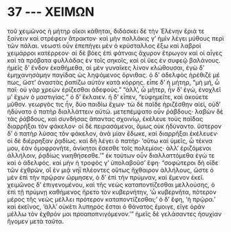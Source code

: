 
# 37 --- ΧΕΙΜΩΝ

τοῦ χειμῶνος ἡ μήτηρ οἴκοι κάθηται, διδάσκει δὲ τὴν Ἑλένην ἔριά τε ξαίνειν καὶ στρέφειν ἄτρακτον· καὶ μὴν πολλάκις γ’ ἡμῖν λέγει μύθους περὶ τῶν πάλαι. νεωστὶ οὖν ἐπεπήγει μὲν ὁ κρύσταλλος ἔξω καὶ λαβροὶ χειμάρροι κατέρρεον· αἱ δὲ βόες ἐπὶ φάτναις ἄχυρον ἔτρωγον καὶ οἱ αἶγες καὶ τὰ πρόβατα φυλλάδας ἐν τοῖς σηκοῖς, καὶ οἱ ὕες ἐν συφεῷ βαλάνους. ἡμεῖς δ’ ἔνδον ἐκαθήμεθα, αἱ μὲν γυναῖκες λίνον κλώθουσαι, ἐγὼ δ’ ἐμηχανησάμην παγίδας ὡς ληψόμενος ὄρνιθας. ὁ δ’ ἀδελφὸς ἠρέθιζέ μέ πως,  ὥστ’ ἀναστὰς ῥαπίζω αὐτὸν κατὰ κόρρης. εἶπε δ’ ἡ μήτηρ, “μὴ μή, ὦ παῖ· οὐ γὰρ χρεὼν ἐρίζεσθαι ἀδεφούς.” “ἀλλ’, ὦ μῆτερ, ἦν δ’ ἐγώ, ἐνοχλεῖ μ’ ἔχων ὁ μαστιγίας.” ὁ δ’ ἔκλαιεν. ἡ δ’ εἶπεν, “εὐφημεῖτε, καὶ ἀκούετε μῦθον. γεωργός τις ἦν, δύο παιδίω ἔχων· τὼ δὲ παῖδε ἡριζέσθην αἰεί, οὐδ’ ἠδύνατο ὁ πατὴρ διαλλάττειν αὐτώ. μετεπέμψατο οὖν ῥάβδους· λαβὼν δὲ τὰς ῥάβδους, καὶ συνδήσας ἅπαντας σχοινίῳ, ἐκέλευε τοὺς παῖδας διαρρῆξαι τὸν φάκελον· οἱ δὲ πειρασάμενοι, ὅμως οὐκ ἠδύναντο. ὕστερον δ’ ὁ πατὴρ λύσας τὸν φάκελον, ἀνὰ μίαν ἔδωκε, καὶ διαρρῆξαι ἐκέλευεν· οἱ δὲ διέρρηξαν ῥᾳδίως. καὶ δὴ λέγει ὁ πατήρ· ‘οὕτω καὶ ὑμεῖς, ὦ τέκνα μου, ἐὰν ὁμοφρονῆτε, ἀνίκητοι ἔσεσθε τοῖς πολεμίοις· ἀλλ’ ἐριζόμενοι ἀλλήλοιν, ῥᾳδίως νικηθήσεσθε.’” ἐκ τούτων οὖν διαλλαττόμεθα ἐγὼ τε καὶ ὁ ἀδελφός. καὶ μὴν ἡ τροφός γ’ ὑπολαβοῦσ’ ἔφη· “σοφώτεροι δὴ οἵδε τῶν ἐχθρῶν, οἳ ἐν μιᾷ νηῒ πλέοντες οὕτως ἤχθαιρον ἀλλήλους, ὥστε ὁ μὲν ἐπὶ τὴν πρῷραν ὥρμησεν, ὁ δ’ ἐπὶ τὴν πρύμναν, καὶ ἔμενον ἐκεῖ. χειμῶνος δ’ ἐπιγενομένου, καὶ τῆς νεὼς καταποντίζεσθαι μελλούσης, ὁ ἐπὶ τῇ πρύμνῃ καθήμενος ἤρετο τὸν κυβερνήτην, ‘ὦ κυβερνῆτα, πότερον μέρος τῆς νεὼς μέλλει πρότερον καταποντίζεσθαι;’ ὁ δ’ ἔφη, ‘ἡ πρῷρα.’ καὶ ἐκεῖνος, ‘ἀλλ’ οὐκέτι λυπηρὸς ἔσται ὁ θάνατος ἔμοιγε, εἴγε ὁρᾶν μέλλω τὸν ἐχθρόν μοι προαποπνιγόμενον.’” ἡμεῖς δὲ γελάσαντες ἡσυχίαν ἤγομεν μετὰ ταῦτα.

